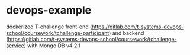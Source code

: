 # devops-example
dockerized T-challenge front-end (https://gitlab.com/t-systems-devops-school/coursework/tchallenge-participant) 
and backend (https://gitlab.com/t-systems-devops-school/coursework/tchallenge-service) 
with Mongo DB v4.2.1

